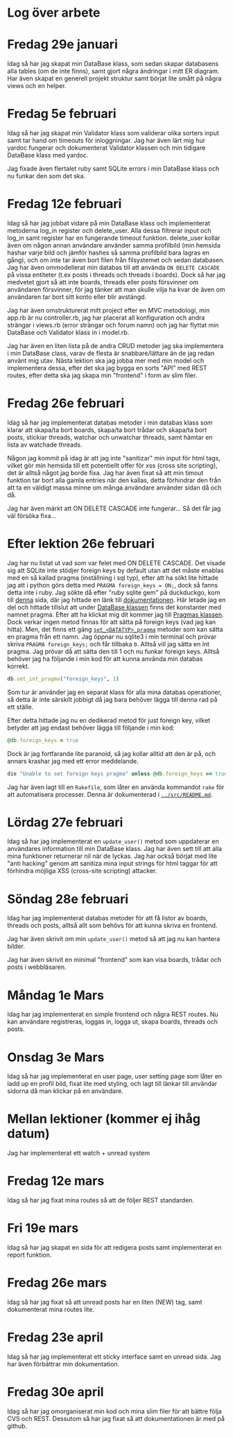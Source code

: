 # Log över arbete

# Fredag 29e januari

Idag så har jag skapat min DataBase klass, som sedan skapar databasens alla tables (om de inte finns), samt gjort några ändringar i mitt ER diagram. Har även skapat en generell projekt struktur samt börjat lite smått på några views och en helper.

# Fredag 5e februari

Idag så har jag skapat min Validator klass som validerar olika sorters input samt tar hand om timeouts för inloggningar. Jag har även lärt mig hur yardoc fungerar och dokumenterat Validator klassen och min tidigare DataBase klass med yardoc.

Jag fixade även flertalet ruby samt SQLite errors i min DataBase klass och nu funkar den som det ska.

# Fredag 12e februari

Idag så har jag jobbat vidare på min DataBase klass och implementerat metoderna log\_in register och delete\_user. Alla dessa filtrerar input och log\_in samt register har en fungerande timeout funktion. delete\_user kollar även om någon annan användare använder samma profilbild (min hemsida hashar varje bild och jämför hashes så samma profilbild bara lagras en gång), och om inte tar även bort filen från filsystemet och sedan databasen. Jag har även ommodellerat min databas till att använda `ON DELETE CASCADE` på vissa entiteter (t.ex posts i threads och threads i boards). Dock så har jag medvetet gjort så att inte boards, threads eller posts försvinner om användaren försvinner, för jag tänker att man skulle vilja ha kvar de även om användaren tar bort sitt konto eller blir avstängd.

Jag har även omstrukturerat mitt project efter en MVC metodologi, min app.rb är nu controller.rb, jag har placerat all konfiguration och andra strängar i views.rb (error strängar och forum namn) och jag har flyttat min DataBase och Validator klass in i model.rb.

Jag har även en liten lista på de andra CRUD metoder jag ska implementera i min DataBase class, varav de flesta är snabbare/lättare än de jag redan använt mig utav. Nästa lektion ska jag jobba mer med min model och implementera dessa, efter det ska jag bygga en sorts "API" med REST routes, efter detta ska jag skapa min "frontend" i form av slim filer.

# Fredag 26e februari

Idag så har jag implementerat databas metoder i min databas klass som klarar att skapa/ta bort boards, skapa/ta bort trådar och skapa/ta bort posts, stickiar threads, watchar och unwatchar threads, samt hämtar en lista av watchade threads.

Någon jag kommit på idag är att jag inte "sanitizar" min input för html tags, vilket gör min hemsida till ett potentiellt offer för xss (cross site scripting), det är alltså något jag borde fixa. Jag har även fixat så att min timout funktion tar bort alla gamla entries när den kallas, detta förhindrar den från att ta en väldigt massa minne om många användare använder sidan då och då.

Jag har även märkt att ON DELETE CASCADE inte fungerar... Så det får jag väl försöka fixa...

# Efter lektion 26e februari

Jag har nu listat ut vad som var felet med ON DELETE CASCADE. Det visade sig att SQLite inte stödjer foreign keys by default utan att det måste enablas med en så kallad pragma (inställning i sql typ), efter att ha sökt lite hittade jag att i python görs detta med `PRAGMA foreign_keys = ON;`, dock så fanns detta inte i ruby. Jag sökte då efter "ruby sqlite gem" på duckduckgo, kom till [denna](https://rubygems.org/gems/sqlite3) sida, där jag hittade en länk till [dokumentationen](https://www.rubydoc.info/gems/sqlite3/1.4.2). Här letade jag en del och hittade tillslut att under [DataBase klassen](https://www.rubydoc.info/gems/sqlite3/1.4.2/SQLite3/Database) finns det konstanter med namnet pragma. Efter att ha klickat mig dit kommer jag till [Pragmas klassen](https://www.rubydoc.info/gems/sqlite3/1.4.2/SQLite3/Pragmas). Dock verkar ingen metod finnas för att sätta på foreign keys (vad jag kan hitta). Men, det finns ett gäng [`set_<DATATYP>_pragma`](https://www.rubydoc.info/gems/sqlite3/1.4.2/SQLite3/Pragmas#set_boolean_pragma-instance_method) metoder som kan sätta en pragma från ett namn. Jag öppnar nu sqlite3 i min terminal och prövar skriva `PRAGMA foreign_keys;` och får tillbaka `0`. Alltså vill jag sätta en int pragma. Jag prövar då att sätta den till 1 och nu funkar foreign keys. Alltså behöver jag ha följande i min kod för att kunna använda min databas korrekt.
```rb
db.set_int_pragma("foreign_keys", 1)
```
Som tur är använder jag en separat klass för alla mina databas operationer, så detta är inte särskilt jobbigt då jag bara behöver lägga till denna rad på ett ställe.

Efter detta hittade jag nu en dedikerad metod för just foreign key, vilket betyder att jag endast behöver lägga till följande i min kod:
```rb
@db.foreign_keys = true
```

Dock är jag fortfarande lite paranoid, så jag kollar alltid att den är på, och annars krashar jag med ett error meddelande.
```rb
die "Unable to set foreign keys pragma" unless @db.foreign_keys == true
```

Jag har även lagt till en `Rakefile`, som låter en använda kommandot `rake` för att automatisera processer. Denna är dokumenterad i [`../src/README.md`](../src/README.md).

# Lördag 27e februari

Idag så har jag implementerat en `update_user()` metod som uppdaterar en användares information till min DataBase klass. Jag har även sett till att alla mina funktioner returnerar nil när de lyckas. Jag har också börjat med lite "anti hacking" genom att sanitiza mina input strings för html taggar för att förhindra möjliga XSS (cross-site scripting) attacker.

# Söndag 28e februari

Idag har jag implementerat databas metoder för att få listor av boards, threads och posts, alltså allt som behövs för att kunna skriva en frontend.

Jag har även skrivit om min `update_user()` metod så att jag nu kan hantera bilder.

Jag har även skrivit en minimal "frontend" som kan visa boards, trådar och posts i webbläsaren.

# Måndag 1e Mars

Idag har jag implementerat en simple frontend och några REST routes. Nu kan användare registreras, loggas in, logga ut, skapa boards, threads och posts.

# Onsdag 3e Mars

Idag så har jag implementerat en user page, user setting page som låter en ladd up en profil bild, fixat lite med styling, och lagt till länkar till användar sidorna då man klickar på en användare.

# Mellan lektioner (kommer ej ihåg datum)

Jag har implementerat ett watch + unread system

# Fredag 12e mars

Idag så har jag fixat mina routes så att de följer REST standarden.

# Fri 19e mars

Idag så har jag skapat en sida för att redigera posts samt implementerat en report funktion.

# Fredag 26e mars

Idag så har jag fixat så att unread posts har en liten (NEW) tag, samt dokumenterat mina routes lite.

# Fredag 23e april

Idag så har jag implementerat ett sticky interface samt en unread sida. Jag har även förbättrar min dokumentation.

# Fredag 30e april

Idag så har jag omorganiserat min kod och mina slim filer för att bättre följa CVS och REST. Dessutom så har jag fixat så att dokumentationen är med på github.
